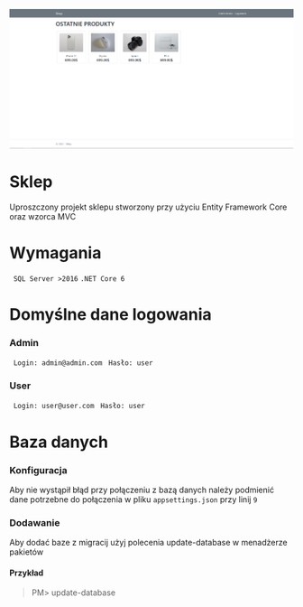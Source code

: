 
![](/git/image.png)

# Sklep
Uproszczony projekt sklepu stworzony przy użyciu Entity Framework Core oraz wzorca MVC

# Wymagania
`` SQL Server >2016``
``.NET Core 6``

# Domyślne dane logowania
### Admin
`` Login: admin@admin.com``
`` Hasło: user``
<br />
### User
`` Login: user@user.com``
`` Hasło: user``
<br />

# Baza danych
### Konfiguracja
Aby nie wystąpił błąd przy połączeniu z bazą danych należy podmienić dane potrzebne do połączenia w pliku ``appsettings.json`` przy linij ``9``
### Dodawanie 
Aby dodać baze z migracij użyj polecenia update-database w menadżerze pakietów
#### Przykład
> PM> update-database